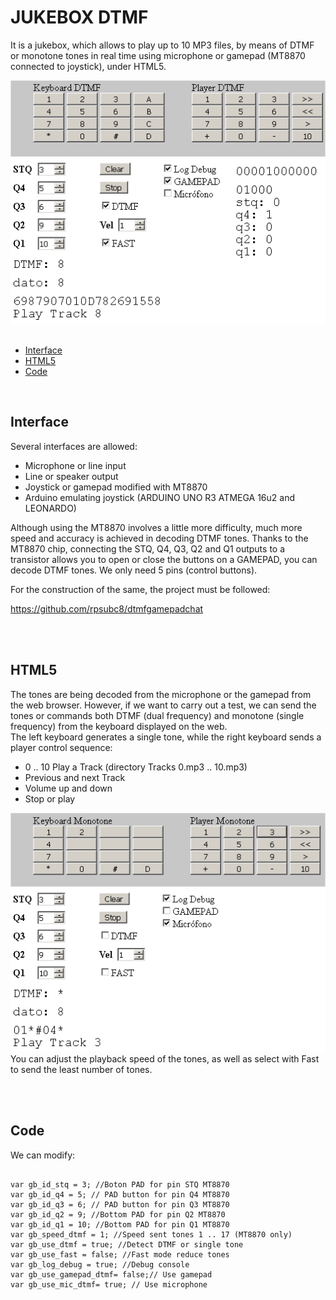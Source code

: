 # JUKEBOX DTMF
It is a jukebox, which allows to play up to 10 MP3 files, by means of DTMF or monotone tones
in real time using microphone or gamepad (MT8870 connected to joystick), under HTML5.
<center><img src='preview/previewDTMF.gif'></center>
<br>
<ul>
 <li><a href='#interface'>Interface<a/></li> 
 <li><a href='#html5'>HTML5<a/></li> 
 <li><a href='#codigo'>Code</a></li>   
</ul>
<br>


<a name="interface"><h2>Interface</h2></a>
Several interfaces are allowed:
<ul>
 <li>Microphone or line input</li>
 <li>Line or speaker output</li>
 <li>Joystick or gamepad modified with MT8870</li>
 <li>Arduino emulating joystick (ARDUINO UNO R3 ATMEGA 16u2 and LEONARDO)</li>
</ul>
Although using the MT8870 involves a little more difficulty, much more speed and accuracy is achieved in decoding DTMF tones.
Thanks to the MT8870 chip, connecting the STQ, Q4, Q3, Q2 and Q1 outputs to a transistor allows you to open or close
the buttons on a GAMEPAD, you can decode DTMF tones. We only need 5 pins (control buttons).<br>

For the construction of the same, the project must be followed:<br>

<a href="https://github.com/rpsubc8/dtmfgamepadchat">https://github.com/rpsubc8/dtmfgamepadchat</a>

<br><br>
<a name="html5"><h2>HTML5</h2></a>
The tones are being decoded from the microphone or the gamepad from the web browser. However, if we want to carry out a test, we can send the tones or commands both DTMF (dual frequency) and monotone (single frequency) from the keyboard displayed on the web.<br>
The left keyboard generates a single tone, while the right keyboard sends a player control sequence:
<ul>
 <li>0 .. 10 Play a Track (directory Tracks 0.mp3 .. 10.mp3)</li>
 <li>Previous and next Track</li>
 <li>Volume up and down</li>
 <li>Stop or play</li>
</ul>
<center><img src='preview/previewMonotone.gif'></center>
You can adjust the playback speed of the tones, as well as select with Fast to send the least number of tones.

<br><br>
<a name="code"><h2>Code</h2></a>
We can modify:
<pre><code>
var gb_id_stq = 3; //Boton PAD for pin STQ MT8870
var gb_id_q4 = 5; // PAD button for pin Q4 MT8870
var gb_id_q3 = 6; // PAD button for pin Q3 MT8870
var gb_id_q2 = 9; //Bottom PAD for pin Q2 MT8870
var gb_id_q1 = 10; //Bottom PAD for pin Q1 MT8870
var gb_speed_dtmf = 1; //Speed sent tones 1 .. 17 (MT8870 only)
var gb_use_dtmf = true; //Detect DTMF or single tone
var gb_use_fast = false; //Fast mode reduce tones
var gb_log_debug = true; //Debug console
var gb_use_gamepad_dtmf= false;// Use gamepad
var gb_use_mic_dtmf= true; // Use microphone
</code></pre>
